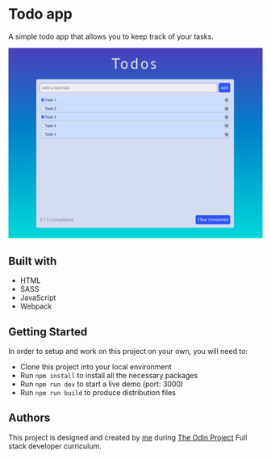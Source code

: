 # Todo app

  A simple todo app that allows you to keep track of your tasks.
  
  ![Todo app](./src/assets/Todo-app.png)

## Built with

- HTML
- SASS
- JavaScript
- Webpack

## Getting Started

In order to setup and work on this project on your own, you will need to:
- Clone this project into your local environment
- Run `npm install` to install all the necessary packages
- Run `npm run dev` to start a live demo (port: 3000)
- Run `npm run build` to produce distribution files

## Authors
  This project is designed and created by [me](https://github.com/AvagSargsyan) during [The Odin Project](https://www.theodinproject.com/) Full stack developer curriculum.
  
